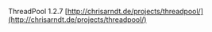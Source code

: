 ThreadPool 1.2.7
[http://chrisarndt.de/projects/threadpool/](http://chrisarndt.de/projects/threadpool/)

